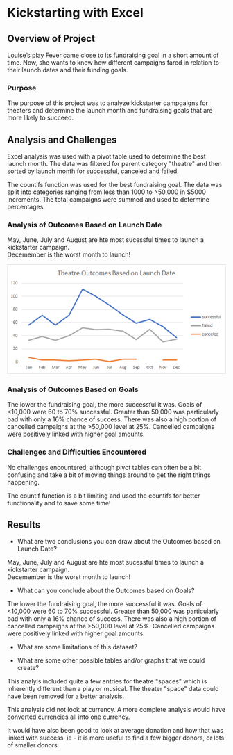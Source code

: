 # Kickstarting with Excel

## Overview of Project

Louise’s play Fever came close to its fundraising goal in a short amount of time. Now, she wants to know how different campaigns fared in relation to their launch dates and their funding goals.

### Purpose

The purpose of this project was to analyze kickstarter campgaigns for theaters and determine the launch month and fundraising goals that are more likely to succeed. 


## Analysis and Challenges
Excel analysis was used with a pivot table used to determine the best launch month.  The data was filtered for parent category "theatre" and then sorted by launch month for successful, canceled and failed. 

The countifs function was used for the best fundraising goal.  The data was split into categories ranging from less than 1000 to >50,000 in $5000 increments.  The total campaigns were summed and used to determine percentages. 

### Analysis of Outcomes Based on Launch Date

May, June, July and August are hte most sucessful times to launch a kickstarter campaign.  
Decemember is the worst month to launch! 

![Outcomes_based_Launch_date](https://github.com/JaniceBgithub/Assignment1/blob/master/Theatre_Outcomes_vs_Launch.png)


### Analysis of Outcomes Based on Goals
The lower the fundraising goal, the more successful it was. Goals of <10,000 were 60 to 70% successful.  Greater than 50,000 was particularly bad with only a 16% chance of success.  There was also a high portion of cancelled campaigns at the >50,000 level at 25%.  Cancelled campaigns were positively linked with higher goal amounts. 



### Challenges and Difficulties Encountered

No challenges encountered, although pivot tables can often be a bit confusing and take a bit of moving things around to get the right things happening. 

The countif function is a bit limiting and used the countifs for better functionality and to save some time!
 

## Results

- What are two conclusions you can draw about the Outcomes based on Launch Date?

May, June, July and August are hte most sucessful times to launch a kickstarter campaign.  
Decemember is the worst month to launch! 


- What can you conclude about the Outcomes based on Goals?

The lower the fundraising goal, the more successful it was. Goals of <10,000 were 60 to 70% successful.  Greater than 50,000 was particularly bad with only a 16% chance of success.  There was also a high portion of cancelled campaigns at the >50,000 level at 25%.  Cancelled campaigns were positively linked with higher goal amounts. 

- What are some limitations of this dataset?

- What are some other possible tables and/or graphs that we could create?

This analyis included quite a few entries for theatre "spaces" which is inherently different than a play or musical.  The theater "space" data could have been removed for a better analysis. 

This analysis did not look at currency.  A more complete analysis would have converted currencies all into one currency. 

It would have also been good to look at average donation and how that was linked with success.  ie - it is more useful to find a few bigger donors, or lots of smaller donors.

